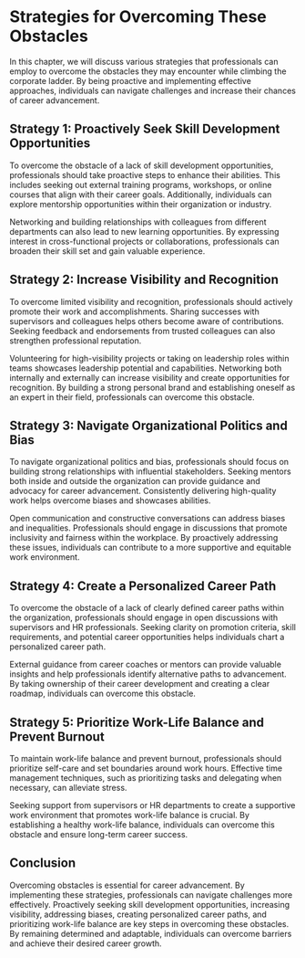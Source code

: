 Strategies for Overcoming These Obstacles
==================================================

In this chapter, we will discuss various strategies that professionals can employ to overcome the obstacles they may encounter while climbing the corporate ladder. By being proactive and implementing effective approaches, individuals can navigate challenges and increase their chances of career advancement.

Strategy 1: Proactively Seek Skill Development Opportunities
------------------------------------------------------------

To overcome the obstacle of a lack of skill development opportunities, professionals should take proactive steps to enhance their abilities. This includes seeking out external training programs, workshops, or online courses that align with their career goals. Additionally, individuals can explore mentorship opportunities within their organization or industry.

Networking and building relationships with colleagues from different departments can also lead to new learning opportunities. By expressing interest in cross-functional projects or collaborations, professionals can broaden their skill set and gain valuable experience.

Strategy 2: Increase Visibility and Recognition
-----------------------------------------------

To overcome limited visibility and recognition, professionals should actively promote their work and accomplishments. Sharing successes with supervisors and colleagues helps others become aware of contributions. Seeking feedback and endorsements from trusted colleagues can also strengthen professional reputation.

Volunteering for high-visibility projects or taking on leadership roles within teams showcases leadership potential and capabilities. Networking both internally and externally can increase visibility and create opportunities for recognition. By building a strong personal brand and establishing oneself as an expert in their field, professionals can overcome this obstacle.

Strategy 3: Navigate Organizational Politics and Bias
-----------------------------------------------------

To navigate organizational politics and bias, professionals should focus on building strong relationships with influential stakeholders. Seeking mentors both inside and outside the organization can provide guidance and advocacy for career advancement. Consistently delivering high-quality work helps overcome biases and showcases abilities.

Open communication and constructive conversations can address biases and inequalities. Professionals should engage in discussions that promote inclusivity and fairness within the workplace. By proactively addressing these issues, individuals can contribute to a more supportive and equitable work environment.

Strategy 4: Create a Personalized Career Path
---------------------------------------------

To overcome the obstacle of a lack of clearly defined career paths within the organization, professionals should engage in open discussions with supervisors and HR professionals. Seeking clarity on promotion criteria, skill requirements, and potential career opportunities helps individuals chart a personalized career path.

External guidance from career coaches or mentors can provide valuable insights and help professionals identify alternative paths to advancement. By taking ownership of their career development and creating a clear roadmap, individuals can overcome this obstacle.

Strategy 5: Prioritize Work-Life Balance and Prevent Burnout
------------------------------------------------------------

To maintain work-life balance and prevent burnout, professionals should prioritize self-care and set boundaries around work hours. Effective time management techniques, such as prioritizing tasks and delegating when necessary, can alleviate stress.

Seeking support from supervisors or HR departments to create a supportive work environment that promotes work-life balance is crucial. By establishing a healthy work-life balance, individuals can overcome this obstacle and ensure long-term career success.

Conclusion
----------

Overcoming obstacles is essential for career advancement. By implementing these strategies, professionals can navigate challenges more effectively. Proactively seeking skill development opportunities, increasing visibility, addressing biases, creating personalized career paths, and prioritizing work-life balance are key steps in overcoming these obstacles. By remaining determined and adaptable, individuals can overcome barriers and achieve their desired career growth.

